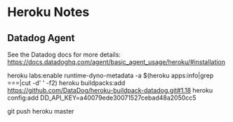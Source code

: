 # Heroku Notes

## Datadog Agent
See the Datadog docs for more details:
https://docs.datadoghq.com/agent/basic_agent_usage/heroku/#installation

heroku labs:enable runtime-dyno-metadata -a $(heroku apps:info|grep ===|cut -d' ' -f2)
heroku buildpacks:add https://github.com/DataDog/heroku-buildpack-datadog.git#1.18
heroku config:add DD_API_KEY=a40079ede30071527cebad48a2050cc5

git push heroku master
